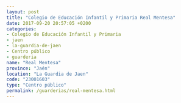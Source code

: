 ```yaml
---
layout: post
title: "Colegio de Educación Infantil y Primaria Real Mentesa"
date: 2017-09-20 20:57:05 +0200
categories:
- Colegio de Educación Infantil y Primaria
- jaen
- la-guardia-de-jaen
- Centro público
- guarderia
name: "Real Mentesa"
province: "Jaén"
location: "La Guardia de Jaen"
code: "23001603"
type: "Centro público"
permalink: /guarderias/real-mentesa.html
---
```

